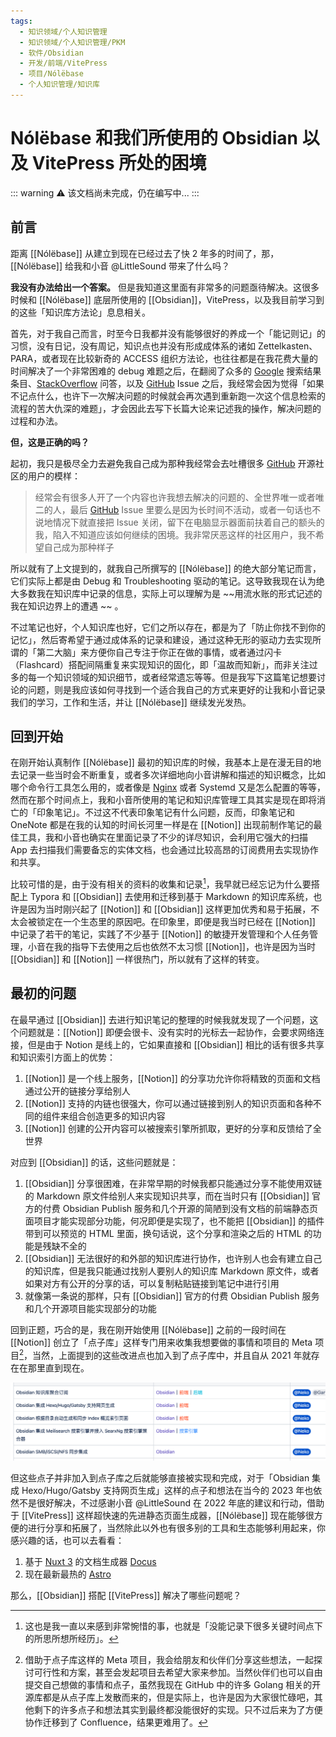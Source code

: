 ```yaml
---
tags:
  - 知识领域/个人知识管理
  - 知识领域/个人知识管理/PKM
  - 软件/Obsidian
  - 开发/前端/VitePress
  - 项目/Nólëbase
  - 个人知识管理/知识库
---
```

# Nólëbase 和我们所使用的 Obsidian 以及 VitePress 所处的困境

::: warning
⚠️ 该文档尚未完成，仍在编写中...
:::

## 前言

距离 [[Nólëbase]] 从建立到现在已经过去了快 2 年多的时间了，那，[[Nólëbase]] 给我和小音 @LittleSound 带来了什么吗？

**我没有办法给出一个答案。** 但是我知道这里面有非常多的问题亟待解决。这很多时候和 [[Nólëbase]] 底层所使用的 [[Obsidian]]，VitePress，以及我目前学习到的这些「知识库方法论」息息相关。

首先，对于我自己而言，时至今日我都并没有能够很好的养成一个「能记则记」的习惯，没有日记，没有周记，知识点也并没有形成成体系的诸如 Zettelkasten、PARA，或者现在比较新奇的 ACCESS 组织方法论，也往往都是在我花费大量的时间解决了一个非常困难的 debug 难题之后，在翻阅了众多的 [Google](https://google.com) 搜索结果条目、[StackOverflow](https://stackoverflow.com) 问答，以及 [GitHub](https://github.com) Issue 之后，我经常会因为觉得「如果不记点什么，也许下一次解决问题的时候就会再次遇到重新跑一次这个信息检索的流程的苦大仇深的难题」，才会因此去写下长篇大论来记述我的操作，解决问题的过程和办法。

**但，这是正确的吗？**

起初，我只是极尽全力去避免我自己成为那种我经常会去吐槽很多 [GitHub](https://github.com) 开源社区的用户的模样：

> 经常会有很多人开了一个内容也许我想去解决的问题的、全世界唯一或者唯二的人，最后 [GitHub](https://github.com) Issue 里要么是因为长时间不活动，或者一句话也不说地情况下就直接把 Issue 关闭，留下在电脑显示器面前扶着自己的额头的我，陷入不知道应该如何继续的困境。我非常厌恶这样的社区用户，我不希望自己成为那种样子

所以就有了上文提到的，就我自己所撰写的 [[Nólëbase]] 的绝大部分笔记而言，它们实际上都是由 Debug 和 Troubleshooting 驱动的笔记。这导致我现在认为绝大多数我在知识库中记录的信息，实际上可以理解为是 ~~用流水账的形式记述的我在知识边界上的遭遇 ~~ 。

不过笔记也好，个人知识库也好，它们之所以存在，都是为了「防止你找不到你的记忆」，然后寄希望于通过成体系的记录和建设，通过这种无形的驱动力去实现所谓的「第二大脑」来方便你自己专注于你正在做的事情，或者通过闪卡（Flashcard）搭配间隔重复来实现知识的固化，即「温故而知新」，而非关注过多的每一个知识领域的知识细节，或者经常遗忘等等。但是我写下这篇笔记想要讨论的问题，则是我应该如何寻找到一个适合我自己的方式来更好的让我和小音记录我们的学习，工作和生活，并让 [[Nólëbase]] 继续发光发热。

## 回到开始

在刚开始认真制作 [[Nólëbase]] 最初的知识库的时候，我基本上是在漫无目的地去记录一些当时会不断重复，或者多次详细地向小音讲解和描述的知识概念，比如哪个命令行工具怎么用的，或者像是 [Nginx](https://www.nginx.com/) 或者 Systemd 又是怎么配置的等等，然而在那个时间点上，我和小音所使用的笔记和知识库管理工具其实是现在即将消亡的「印象笔记」。不过这不代表印象笔记有什么问题，反而，印象笔记和 OneNote 都是在我的认知的时间长河里一样是在 [[Notion]] 出现前制作笔记的最佳工具，我和小音也确实在里面记录了不少的详尽知识，会利用它强大的扫描 App 去扫描我们需要备忘的实体文档，也会通过比较高昂的订阅费用去实现协作和共享。

比较可惜的是，由于没有相关的资料的收集和记录[^2]，我早就已经忘记为什么要搭配上 Typora 和 [[Obsidian]] 去使用和迁移到基于 Markdown 的知识库系统，也许是因为当时刚兴起了 [[Notion]] 和 [[Obsidian]] 这样更加优秀和易于拓展，不太会被锁定在一个生态里的原因吧。在印象里，即便是我当时已经在 [[Notion]] 中记录了若干的笔记，实践了不少基于 [[Notion]] 的敏捷开发管理和个人任务管理，小音在我的指导下去使用之后也依然不太习惯 [[Notion]]，也许是因为当时 [[Obsidian]] 和 [[Notion]] 一样很热门，所以就有了这样的转变。

## 最初的问题

在最早通过 [[Obsidian]] 去进行知识笔记的整理的时候我就发现了一个问题，这个问题就是：[[Notion]] 即便会很卡、没有实时的光标去一起协作，会要求网络连接，但是由于 Notion 是线上的，它如果直接和 [[Obsidian]] 相比的话有很多共享和知识索引方面上的优势：

1. [[Notion]] 是一个线上服务，[[Notion]] 的分享功允许你将精致的页面和文档通过公开的链接分享给别人
2. [[Notion]] 支持的内链也很强大，你可以通过链接到别人的知识页面和各种不同的组件来组合创造更多的知识内容
3. [[Notion]] 创建的公开内容可以被搜索引擎所抓取，更好的分享和反馈给了全世界

对应到 [[Obsidian]] 的话，这些问题就是：

1. [[Obsidian]] 分享很困难，在非常早期的时候我都只能通过分享不能使用双链的 Markdown 原文件给别人来实现知识共享，而在当时只有 [[Obsidian]] 官方的付费 Obsidian Publish 服务和几个开源的简陋到没有文档的前端静态页面项目才能实现部分功能，何况即便是实现了，也不能把 [[Obsidian]] 的插件带到可以预览的 HTML 里面，换句话说，这个分享和渲染之后的 HTML 的功能是残缺不全的
2. [[Obsidian]] 无法很好的和外部的知识库进行协作，也许别人也会有建立自己的知识库，但是我只能通过找别人要别人的知识库 Markdown 原文件，或者如果对方有公开的分享的话，可以复制粘贴链接到笔记中进行引用
3. 就像第一条说的那样，只有 [[Obsidian]] 官方的付费 Obsidian Publish 服务和几个开源项目能实现部分的功能

回到正题，巧合的是，我在刚开始使用 [[Nólëbase]] 之前的一段时间在 [[Notion]] 创立了「点子库」这样专门用来收集我想要做的事情和项目的 Meta 项目[^1]，当然，上面提到的这些改进点也加入到了点子库中，并且自从 2021 年就存在在那里直到现在。

![](assets/obsidian-vitepress-and-nolebase-problems-ideas-vault-01.png.png)

但这些点子并非加入到点子库之后就能够直接被实现和完成，对于「Obsidian 集成 Hexo/Hugo/Gatsby 支持网页生成」这样的点子和想法在当今的 2023 年也依然不是很好解决，不过感谢小音 @LittleSound 在 2022 年底的建议和行动，借助于 [[VitePress]] 这样超快速的先进静态页面生成器，[[Nólëbase]] 现在能够很方便的进行分享和拓展了，当然除此以外也有很多别的工具和生态能够利用起来，你感兴趣的话，也可以去看看：

1. 基于 [Nuxt 3](https://nuxt.com/) 的文档生成器 [Docus](https://docus.dev/)
2. 现在最新最热的 [Astro](https://astro.build/)

那么，[[Obsidian]] 搭配 [[VitePress]] 解决了哪些问题呢？

[^1]:  借助于点子库这样的 Meta 项目，我会给朋友和伙伴们分享这些想法，一起探讨可行性和方案，甚至会发起项目去希望大家来参加。当然伙伴们也可以自由提交自己想做的事情和点子，虽然我现在 GitHub 中的许多 Golang 相关的开源库都是从点子库上发散而来的，但是实际上，也许是因为大家很忙碌吧，其他剩下的许多点子和想法其实到最终都没能很好的实现。只不过后来为了方便协作迁移到了 Confluence，结果更难用了。
[^2]: 这也是我一直以来感到非常惋惜的事，也就是「没能记录下很多关键时间点下的所思所想所经历」。
